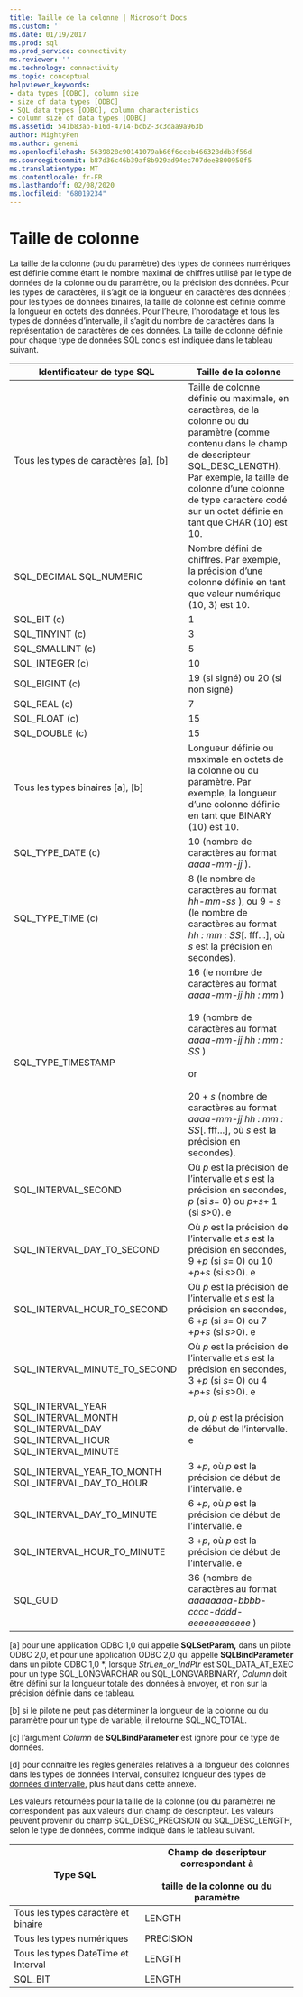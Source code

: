 ```yaml
---
title: Taille de la colonne | Microsoft Docs
ms.custom: ''
ms.date: 01/19/2017
ms.prod: sql
ms.prod_service: connectivity
ms.reviewer: ''
ms.technology: connectivity
ms.topic: conceptual
helpviewer_keywords:
- data types [ODBC], column size
- size of data types [ODBC]
- SQL data types [ODBC], column characteristics
- column size of data types [ODBC]
ms.assetid: 541b83ab-b16d-4714-bcb2-3c3daa9a963b
author: MightyPen
ms.author: genemi
ms.openlocfilehash: 5639828c90141079ab66f6cceb466328ddb3f56d
ms.sourcegitcommit: b87d36c46b39af8b929ad94ec707dee8800950f5
ms.translationtype: MT
ms.contentlocale: fr-FR
ms.lasthandoff: 02/08/2020
ms.locfileid: "68019234"
---
```

# <a name="column-size"></a>Taille de colonne
La taille de la colonne (ou du paramètre) des types de données numériques est définie comme étant le nombre maximal de chiffres utilisé par le type de données de la colonne ou du paramètre, ou la précision des données. Pour les types de caractères, il s’agit de la longueur en caractères des données ; pour les types de données binaires, la taille de colonne est définie comme la longueur en octets des données. Pour l’heure, l’horodatage et tous les types de données d’intervalle, il s’agit du nombre de caractères dans la représentation de caractères de ces données. La taille de colonne définie pour chaque type de données SQL concis est indiquée dans le tableau suivant.  
  
|Identificateur de type SQL|Taille de la colonne|  
|-------------------------|-----------------|  
|Tous les types de caractères [a], [b]|Taille de colonne définie ou maximale, en caractères, de la colonne ou du paramètre (comme contenu dans le champ de descripteur SQL_DESC_LENGTH). Par exemple, la taille de colonne d’une colonne de type caractère codé sur un octet définie en tant que CHAR (10) est 10.|  
|SQL_DECIMAL SQL_NUMERIC|Nombre défini de chiffres. Par exemple, la précision d’une colonne définie en tant que valeur numérique (10, 3) est 10.|  
|SQL_BIT (c)|1|  
|SQL_TINYINT (c)|3|  
|SQL_SMALLINT (c)|5|  
|SQL_INTEGER (c)|10|  
|SQL_BIGINT (c)|19 (si signé) ou 20 (si non signé)|  
|SQL_REAL (c)|7|  
|SQL_FLOAT (c)|15|  
|SQL_DOUBLE (c)|15|  
|Tous les types binaires [a], [b]|Longueur définie ou maximale en octets de la colonne ou du paramètre. Par exemple, la longueur d’une colonne définie en tant que BINARY (10) est 10.|  
|SQL_TYPE_DATE (c)|10 (nombre de caractères au format *aaaa-mm-jj* ).|  
|SQL_TYPE_TIME (c)|8 (le nombre de caractères au format *hh-mm-ss* ), ou 9 + *s* (le nombre de caractères au format *hh : mm : SS*[. fff...], où *s* est la précision en secondes).|  
|SQL_TYPE_TIMESTAMP|16 (le nombre de caractères au format *aaaa-mm-jj hh : mm* )<br /><br /> 19 (nombre de caractères au format *aaaa-mm-jj* *hh : mm : SS* )<br /><br /> or<br /><br /> 20 + *s* (nombre de caractères au format *aaaa-mm-jj hh : mm : SS*[. fff...], où *s* est la précision en secondes).|  
|SQL_INTERVAL_SECOND|Où *p* est la précision de l’intervalle et *s* est la précision en secondes, *p* (si *s*= 0) ou *p*+*s*+ 1 (si *s*>0). e|  
|SQL_INTERVAL_DAY_TO_SECOND|Où *p* est la précision de l’intervalle et *s* est la précision en secondes, 9 +*p* (si *s*= 0) ou 10 +*p*+*s* (si *s*>0). e|  
|SQL_INTERVAL_HOUR_TO_SECOND|Où *p* est la précision de l’intervalle et *s* est la précision en secondes, 6 +*p* (si *s*= 0) ou 7 +*p*+*s* (si *s*>0). e|  
|SQL_INTERVAL_MINUTE_TO_SECOND|Où *p* est la précision de l’intervalle et *s* est la précision en secondes, 3 +*p* (si *s*= 0) ou 4 +*p*+*s* (si *s*>0). e|  
|SQL_INTERVAL_YEAR SQL_INTERVAL_MONTH SQL_INTERVAL_DAY SQL_INTERVAL_HOUR SQL_INTERVAL_MINUTE|*p*, où *p* est la précision de début de l’intervalle. e|  
|SQL_INTERVAL_YEAR_TO_MONTH SQL_INTERVAL_DAY_TO_HOUR|3 +*p*, où *p* est la précision de début de l’intervalle. e|  
|SQL_INTERVAL_DAY_TO_MINUTE|6 +*p*, où *p* est la précision de début de l’intervalle. e|  
|SQL_INTERVAL_HOUR_TO_MINUTE|3 +*p*, où *p* est la précision de début de l’intervalle. e|  
|SQL_GUID|36 (nombre de caractères au format *aaaaaaaa-bbbb-cccc-dddd-eeeeeeeeeeee* )|  
  
 [a] pour une application ODBC 1,0 qui appelle **SQLSetParam,** dans un pilote ODBC 2,0, et pour une application ODBC 2,0 qui appelle **SQLBindParameter** dans un pilote ODBC 1,0 \*, lorsque *StrLen_or_IndPtr* est SQL_DATA_AT_EXEC pour un type SQL_LONGVARCHAR ou SQL_LONGVARBINARY, *Column* doit être défini sur la longueur totale des données à envoyer, et non sur la précision définie dans ce tableau.  
  
 [b] si le pilote ne peut pas déterminer la longueur de la colonne ou du paramètre pour un type de variable, il retourne SQL_NO_TOTAL.  
  
 [c] l’argument *Column* de **SQLBindParameter** est ignoré pour ce type de données.  
  
 [d] pour connaître les règles générales relatives à la longueur des colonnes dans les types de données Interval, consultez longueur des types de [données d’intervalle](../../../odbc/reference/appendixes/interval-data-type-length.md), plus haut dans cette annexe.  
  
 Les valeurs retournées pour la taille de la colonne (ou du paramètre) ne correspondent pas aux valeurs d’un champ de descripteur. Les valeurs peuvent provenir du champ SQL_DESC_PRECISION ou SQL_DESC_LENGTH, selon le type de données, comme indiqué dans le tableau suivant.  
  
|Type SQL|Champ de descripteur correspondant à<br /><br /> taille de la colonne ou du paramètre|  
|--------------|--------------------------------------------------------------------|  
|Tous les types caractère et binaire|LENGTH|  
|Tous les types numériques|PRECISION|  
|Tous les types DateTime et Interval|LENGTH|  
|SQL_BIT|LENGTH|
